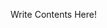 <!-- Template Copy for Use
layout: default
title: "sample1"
tags: 102-Diary 201-Book 101-Work tag4
-->

Write Contents Here!